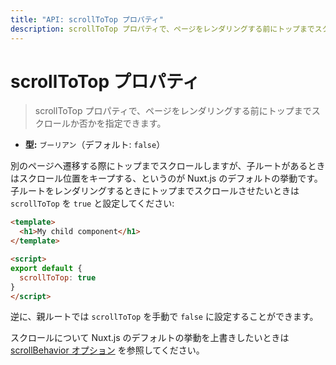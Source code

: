 ```yaml
---
title: "API: scrollToTop プロパティ"
description: scrollToTop プロパティで、ページをレンダリングする前にトップまでスクロールか否かを指定できます。
---
```


# scrollToTop プロパティ

> scrollToTop プロパティで、ページをレンダリングする前にトップまでスクロールか否かを指定できます。

- **型:** `ブーリアン`（デフォルト: `false`）

別のページへ遷移する際にトップまでスクロールしますが、子ルートがあるときはスクロール位置をキープする、というのが Nuxt.js のデフォルトの挙動です。子ルートをレンダリングするときにトップまでスクロールさせたいときは `scrollToTop` を `true` と設定してください:

```html
<template>
  <h1>My child component</h1>
</template>

<script>
export default {
  scrollToTop: true
}
</script>
```


逆に、親ルートでは `scrollToTop` を手動で `false` に設定することができます。

スクロールについて Nuxt.js のデフォルトの挙動を上書きしたいときは [scrollBehavior オプション](/api/configuration-router#scrollBehavior) を参照してください。
